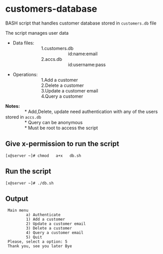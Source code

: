# customers-database
BASH script that handles customer database stored in `customers.db` file <br>

The script manages user data <br>
- Data files:<br>
  &emsp;&emsp;&emsp;&emsp;&emsp;&emsp; 1.customers.db <br>
  &emsp;&emsp;&emsp;&emsp;&emsp;&emsp;&emsp;&emsp;&emsp;&emsp;&emsp;&emsp; id:name:email <br>
  &emsp;&emsp;&emsp;&emsp;&emsp;&emsp; 2.accs.db <br>
  &emsp;&emsp;&emsp;&emsp;&emsp;&emsp;&emsp;&emsp;&emsp;&emsp;&emsp;&emsp; id:username:pass <br>
                       
- Operations:<br>
  &emsp;&emsp;&emsp;&emsp;&emsp;&emsp; 1.Add a customer <br>
  &emsp;&emsp;&emsp;&emsp;&emsp;&emsp; 2.Delete a customer <br>
  &emsp;&emsp;&emsp;&emsp;&emsp;&emsp; 3.Update a customer email <br>
  &emsp;&emsp;&emsp;&emsp;&emsp;&emsp; 4.Query a customer <br>
               
**Notes:**<br>
&emsp;&emsp;&emsp;&emsp; * Add,Delete, update need authentication with any of the users stored in `accs.db` <br>
&emsp;&emsp;&emsp;&emsp; * Query can be anonymous <br>
&emsp;&emsp;&emsp;&emsp; * Must be root to access the script <br>
 
## Give x-permission to run the script
```
[x@server ~]# chmod   a+x   db.sh
```

## Run the script
```
[x@server ~]# ./db.sh 
```
## Output
```
 Main menu 
         a) Authenticate
         1) Add a customer
         2) Update a customer email
         3) Delete a customer
         4) Query a customer email
         5) Quit
 Please, select a option: 5
 Thank you, see you later Bye
